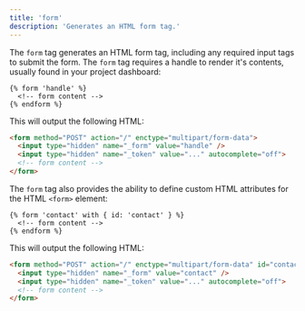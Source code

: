 ```yaml
---
title: 'form'
description: 'Generates an HTML form tag.'
---
```


The `form` tag generates an HTML form tag, including any required input tags to submit the form. The `form` tag requires a handle to render it's contents, usually found in your project dashboard:

```canvas {% process=false %}
{% form 'handle' %}
  <!-- form content -->
{% endform %}
```

This will output the following HTML:

```html
<form method="POST" action="/" enctype="multipart/form-data">
  <input type="hidden" name="_form" value="handle" />
  <input type="hidden" name="_token" value="..." autocomplete="off">
  <!-- form content -->
</form>
```

The `form` tag also provides the ability to define custom HTML attributes for the HTML `<form>` element:

```canvas {% process=false %}
{% form 'contact' with { id: 'contact' } %}
  <!-- form content -->
{% endform %}
```

This will output the following HTML:

```html
<form method="POST" action="/" enctype="multipart/form-data" id="contact">
  <input type="hidden" name="_form" value="contact" />
  <input type="hidden" name="_token" value="..." autocomplete="off">
  <!-- form content -->
</form>
```
